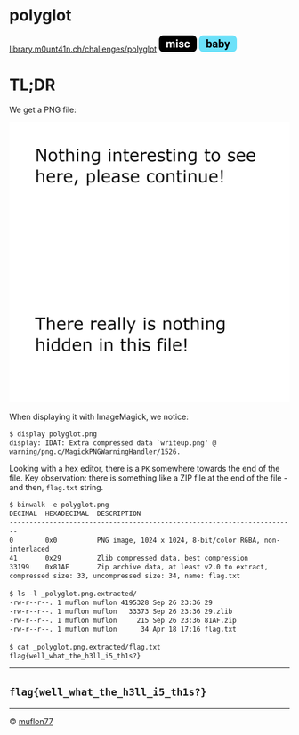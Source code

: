 # polyglot

[library.m0unt41n.ch/challenges/polyglot](https://library.m0unt41n.ch/challenges/polyglot) ![](../../resources/misc.svg) ![](../../resources/baby.svg) 

# TL;DR

We get a PNG file:

![](polyglot.png "")

When displaying it with ImageMagick, we notice:

```
$ display polyglot.png 
display: IDAT: Extra compressed data `writeup.png' @ warning/png.c/MagickPNGWarningHandler/1526.
```

Looking with a hex editor, there is a `PK` somewhere towards the end of the file. 
Key observation: there is something like a ZIP file at the end of the file -
and then, `flag.txt` string.

```
$ binwalk -e polyglot.png 
DECIMAL  HEXADECIMAL  DESCRIPTION
------------------------------------------------------------------------
0        0x0          PNG image, 1024 x 1024, 8-bit/color RGBA, non-interlaced
41       0x29         Zlib compressed data, best compression
33199    0x81AF       Zip archive data, at least v2.0 to extract, compressed size: 33, uncompressed size: 34, name: flag.txt

$ ls -l _polyglot.png.extracted/
-rw-r--r--. 1 muflon muflon 4195328 Sep 26 23:36 29
-rw-r--r--. 1 muflon muflon   33373 Sep 26 23:36 29.zlib
-rw-r--r--. 1 muflon muflon     215 Sep 26 23:36 81AF.zip
-rw-r--r--. 1 muflon muflon      34 Apr 18 17:16 flag.txt

$ cat _polyglot.png.extracted/flag.txt
flag{well_what_the_h3ll_i5_th1s?}
```

---

## `flag{well_what_the_h3ll_i5_th1s?}`


<hr>

&copy; [muflon77](https://library.m0unt41n.ch/players/805ae1c8-9fe4-5816-b4a4-5057fa6eedb1)
